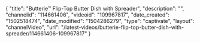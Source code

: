 {
    "title": "Butterie&trade; Flip-Top Butter Dish with Spreader",
    "description": "",
    "channelid": "114661406",
    "videoid": "109967817",
    "date_created": "1502518474",
    "date_modified": "1504286279",
    "type": "captivate",
    "layout": "channelVideo",
    "url": "\/latest-videos\/butterie-flip-top-butter-dish-with-spreader\/114661406-109967817"
}